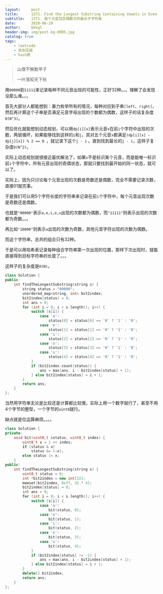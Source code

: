 ```yaml
---
layout:     post
title:      1371. Find the Longest Substring Containing Vowels in Even Counts
subtitle:   1371. 每个元音包含偶数次的最长子字符串
date:       2020-06-29
author:     bbkgl
header-img: img/post-bg-0005.jpg
catalog: true
tags:
    - leetcode
    - 状态压缩
    - hash表
---
```


> 山僧不解数甲子
>
> 一叶落知天下秋

用`00000`到`11111`来记录每种不同元音出现的可能性，正好32种。。。理解了会发现没那么难。。。

首先大部分人都能想到：暴力枚举所有的情况，每种对应到子串`[left, right]`，然后再计算这个子串是否满足元音字母出现的个数都为偶数，这样子的话复杂度`O(N^3)`。

然后优化就能想到动态规划，可以用`dp[i][x]`表示元音`x`在前`i`个字符中出现的次数，两层循环，如果能够找到这样的`i`和`j`，其对五个元音`x`都满足`(dp[i][x] - dp[j][x]) % 2 == 0 `，就记录下这个`j - i` 。直到找到最长的`j - i`，这样子复杂度`O(N^2)`。

实际上动态规划就很接近最优解法了，如果`x`不是标识某个元音，而是能唯一标识前`i`个字符中，所有元音出现的奇偶状态，那就只要找到最开始的同一状态，就可以了。

实际上，因为只讨论每个元音出现的次数是奇数还是偶数，完全不需要记录次数，直接01就完事。

于是我们可以用5个字符长度的字符串来记录在前`i`个字符中，每个元音出现次数是奇数还是偶数。

也就是`"00000"`表示`a,e,i,o,u`出现的次数都为偶数，而`"11111"`则表示出现的次数都为奇数。。。

再比如`"10000"`则表示`a`出现的次数为奇数，其他元音字符出现的次数为偶数。

而这个字符串，总共的组合只有32种。

于是可以用哈希表记录每种组合字符串第一次出现的位置，那样下次出现时，就能直接得到目标字符串的长度了。。。

这样子的复杂度是`O(N)`。

```cpp
class Solution {
public:
    int findTheLongestSubstring(string s) {
        string status = "00000";
        unordered_map<string, int> bit2index;
        bit2index[status] = 0;
        int ans = 0;
        for (int i = 0; i < s.length(); i++) {
            switch (s[i]) {
                case 'a':
                    status[0] = status[0] == '0' ? '1' : '0';
                case 'e':
                    status[1] = status[1] == '0' ? '1' : '0';
                case 'i':
                    status[2] = status[2] == '0' ? '1' : '0';
                case 'o':
                    status[3] = status[3] == '0' ? '1' : '0';
                case 'u':
                    status[4] = status[4] == '0' ? '1' : '0';
            }
            if (bit2index.count(status)) {
                ans = max(ans, i - bit2index[status] + 1);
            } else bit2index[status] = i + 1;
        }
        return ans;
    }
};
```

当然用字符串无论是比较还是计算都比较慢，实际上用一个数字就行了，甚至不用4个字节的整型，一个字节的`uint8`就行。

缺点就是位运算麻烦。。。。

```cpp
class Solution {
private:
    void bit(uint8_t &status, uint8_t index) {
        uint8_t x = 1 << index;
        if (status & x)
            status &= (~x);
        else status |= x;
    }
public:
    int findTheLongestSubstring(string s) {
        uint8_t status = 0;
        int *bit2index = new int[32];
        memset(bit2index, 0xff, 32 * 4);
        bit2index[status] = 0;
        int ans = 0;
        for (int i = 0; i < s.length(); i++) {
            switch (s[i]) {
                case 'a':
                    bit(status, 0);
                case 'e':
                    bit(status, 1);
                case 'i':
                    bit(status, 2);
                case 'o':
                    bit(status, 3);
                case 'u':
                    bit(status, 4);
            }
            if (bit2index[status] != -1) {
                ans = max(ans, i - bit2index[status] + 1);
            } else bit2index[status] = i + 1;
        }
        delete[] bit2index;
        return ans;
    }
};
```

